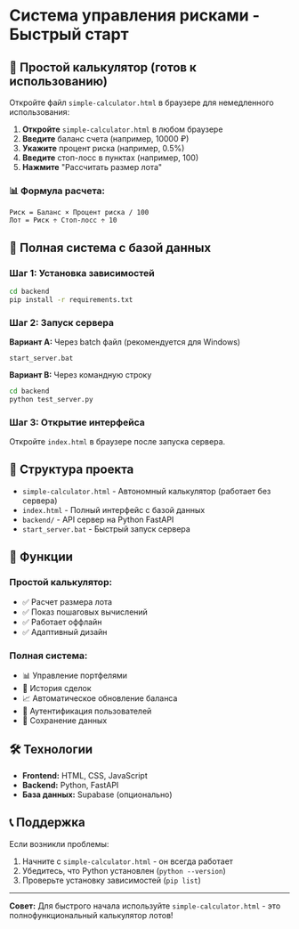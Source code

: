 # Система управления рисками - Быстрый старт

## 🚀 Простой калькулятор (готов к использованию)

Откройте файл `simple-calculator.html` в браузере для немедленного использования:

1. **Откройте** `simple-calculator.html` в любом браузере
2. **Введите** баланс счета (например, 10000 ₽)
3. **Укажите** процент риска (например, 0.5%)
4. **Введите** стоп-лосс в пунктах (например, 100)
5. **Нажмите** "Рассчитать размер лота"

### 📊 Формула расчета:
```
Риск = Баланс × Процент риска / 100
Лот = Риск ÷ Стоп-лосс ÷ 10
```

## 🔧 Полная система с базой данных

### Шаг 1: Установка зависимостей
```bash
cd backend
pip install -r requirements.txt
```

### Шаг 2: Запуск сервера
**Вариант A:** Через batch файл (рекомендуется для Windows)
```
start_server.bat
```

**Вариант B:** Через командную строку
```bash
cd backend
python test_server.py
```

### Шаг 3: Открытие интерфейса
Откройте `index.html` в браузере после запуска сервера.

## 📁 Структура проекта

- `simple-calculator.html` - Автономный калькулятор (работает без сервера)
- `index.html` - Полный интерфейс с базой данных
- `backend/` - API сервер на Python FastAPI
- `start_server.bat` - Быстрый запуск сервера

## 🎯 Функции

### Простой калькулятор:
- ✅ Расчет размера лота
- ✅ Показ пошаговых вычислений
- ✅ Работает оффлайн
- ✅ Адаптивный дизайн

### Полная система:
- 📊 Управление портфелями
- 📝 История сделок
- 📈 Автоматическое обновление баланса
- 🔐 Аутентификация пользователей
- 💾 Сохранение данных

## 🛠️ Технологии

- **Frontend:** HTML, CSS, JavaScript
- **Backend:** Python, FastAPI
- **База данных:** Supabase (опционально)

## 📞 Поддержка

Если возникли проблемы:
1. Начните с `simple-calculator.html` - он всегда работает
2. Убедитесь, что Python установлен (`python --version`)
3. Проверьте установку зависимостей (`pip list`)

---

**Совет:** Для быстрого начала используйте `simple-calculator.html` - это полнофункциональный калькулятор лотов! 